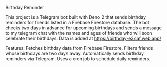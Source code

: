 Birthday Reminder

This project is a Telegram bot built with Deno 2 that sends birthday reminders for friends listed in a Firebase Firestore database. The bot checks two days in advance for upcoming birthdays and sends a message to my telegram chat with the names and ages of friends who will soon celebrate their birthdays. Data is added at https://birthday-e3caf.web.app/

Features:
Fetches birthday data from Firebase Firestore.
Filters friends whose birthdays are two days away.
Automatically sends birthday reminders via Telegram.
Uses a cron job to schedule daily reminders.
